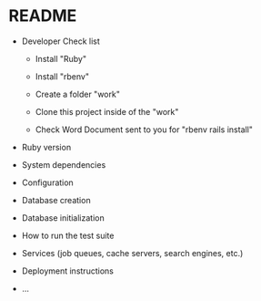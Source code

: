 # README

* Developer Check list

    - Install "Ruby"

    - Install "rbenv" 

    - Create a folder "work" 

    - Clone this project inside of the "work" 

    - Check Word Document sent to you for "rbenv rails install"

* Ruby version

* System dependencies

* Configuration

* Database creation

* Database initialization

* How to run the test suite

* Services (job queues, cache servers, search engines, etc.)

* Deployment instructions

* ...
